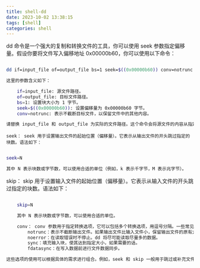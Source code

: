 ```yaml
---
title: shell-dd
date: 2023-10-02 13:38:15
tags: [shell]
categories: shell
---
```


dd 命令是一个强大的复制和转换文件的工具，你可以使用 seek 参数指定偏移量。假设你要将文件写入偏移地址 0x00000b60，你可以使用以下命令：

```bash

dd if=input_file of=output_file bs=1 seek=$((0x00000b60)) conv=notrunc

这里的参数含义如下：

    if=input_file: 源文件路径。
    of=output_file: 目标文件路径。
    bs=1: 设置块大小为 1 字节。
    seek=$((0x00000b60)): 设置偏移量为 0x00000b60 字节。
    conv=notrunc: 表示不截断目标文件，以保留文件中的其他内容。

请替换 input_file 和 output_file 为实际的文件路径。这个命令会将源文件的内容从指定偏移地址开始复制到目标文件中
```

    seek： seek 用于设置输出文件的起始位置（偏移量）。它表示从输出文件的开头跳过指定的块数。语法如下：

```bash

seek=N

其中 N 表示块数或字节数，可以使用合适的单位（例如，k 表示千字节，M 表示兆字节）。
```

skip： skip 用于设置输入文件的起始位置（偏移量）。它表示从输入文件的开头跳过指定的块数。语法如下：

```bash

    skip=N

    其中 N 表示块数或字节数，可以使用合适的单位。

    conv： conv 参数用于指定转换选项，它可以包括多个转换选项，用逗号分隔。一些常见的选项包括：
        notrunc：表示不截断输出文件。如果输出文件比输入文件小，保留输出文件的原有大小。
        noerror：在读取错误时不停止。dd 将尽可能读取尽量多的数据。
        sync：填充输入块，使其达到指定大小，如果需要的话。
        fdatasync：在写入数据前进行文件数据同步。

这些选项的使用可以根据具体的需求进行组合。例如，seek 和 skip 一般用于跳过或补充文件的一部分内容，而 conv 用于指定一些转换规则。
```